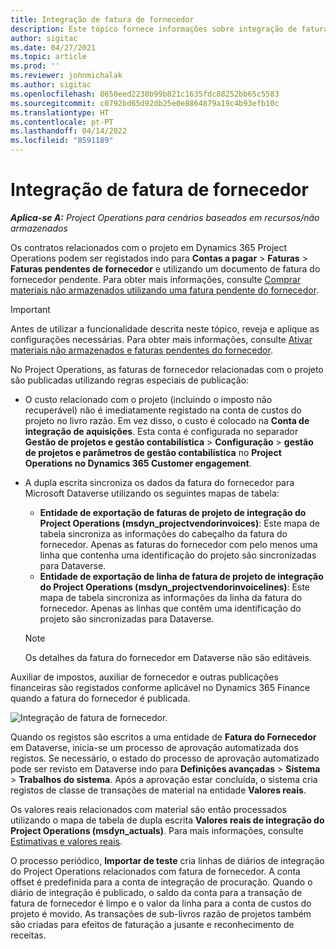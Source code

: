 ```yaml
---
title: Integração de fatura de fornecedor
description: Este tópico fornece informações sobre integração de faturas de fornecedor no Project Operations.
author: sigitac
ms.date: 04/27/2021
ms.topic: article
ms.prod: ''
ms.reviewer: johnmichalak
ms.author: sigitac
ms.openlocfilehash: 8650eed2230b99b821c1635fdc88252bb65c5583
ms.sourcegitcommit: c0792bd65d92db25e0e8864879a19c4b93efb10c
ms.translationtype: HT
ms.contentlocale: pt-PT
ms.lasthandoff: 04/14/2022
ms.locfileid: "8591189"
---
```

# <a name="vendor-invoice-integration"></a>Integração de fatura de fornecedor

_**Aplica-se A:** Project Operations para cenários baseados em recursos/não armazenados_

Os contratos relacionados com o projeto em Dynamics 365 Project Operations podem ser registados indo para **Contas a pagar** > **Faturas** > **Faturas pendentes de fornecedor** e utilizando um documento de fatura do fornecedor pendente. Para obter mais informações, consulte [Comprar materiais não armazenados utilizando uma fatura pendente do fornecedor](../procurement/pending-vendor-invoices.md).

> [!IMPORTANT]
> Antes de utilizar a funcionalidade descrita neste tópico, reveja e aplique as configurações necessárias. Para obter mais informações, consulte [Ativar materiais não armazenados e faturas pendentes do fornecedor](../procurement/configure-materials-nonstocked.md).

No Project Operations, as faturas de fornecedor relacionadas com o projeto são publicadas utilizando regras especiais de publicação:

- O custo relacionado com o projeto (incluindo o imposto não recuperável) não é imediatamente registado na conta de custos do projeto no livro razão. Em vez disso, o custo é colocado na **Conta de integração de aquisições**. Esta conta é configurada no separador **Gestão de projetos e gestão contabilística** > **Configuração** > **gestão de projetos e parâmetros de gestão contabilística** no **Project Operations no Dynamics 365 Customer engagement**.
- A dupla escrita sincroniza os dados da fatura do fornecedor para Microsoft Dataverse utilizando os seguintes mapas de tabela:

     - **Entidade de exportação de faturas de projeto de integração do Project Operations (msdyn_projectvendorinvoices)**: Este mapa de tabela sincroniza as informações do cabeçalho da fatura do fornecedor. Apenas as faturas do fornecedor com pelo menos uma linha que contenha uma identificação do projeto são sincronizadas para Dataverse.
     - **Entidade de exportação de linha de fatura de projeto de integração do Project Operations (msdyn_projectvendorinvoicelines)**: Este mapa de tabela sincroniza as informações da linha da fatura do fornecedor. Apenas as linhas que contêm uma identificação do projeto são sincronizadas para Dataverse.

     > [!NOTE]
     > Os detalhes da fatura do fornecedor em Dataverse não são editáveis.

Auxiliar de impostos, auxiliar de fornecedor e outras publicações financeiras são registados conforme aplicável no Dynamics 365 Finance quando a fatura do fornecedor é publicada.

![Integração de fatura de fornecedor.](media/DW7VendorInvoice.png)

Quando os registos são escritos a uma entidade de **Fatura do Fornecedor** em Dataverse, inicia-se um processo de aprovação automatizada dos registos. Se necessário, o estado do processo de aprovação automatizado pode ser revisto em Dataverse indo para **Definições avançadas** > **Sistema** > **Trabalhos do sistema**. Após a aprovação estar concluída, o sistema cria registos de classe de transações de material na entidade **Valores reais**.

Os valores reais relacionados com material são então processados utilizando o mapa de tabela de dupla escrita **Valores reais de integração do Project Operations (msdyn_actuals)**. Para mais informações, consulte [Estimativas e valores reais](resource-dual-write-estimates-actuals.md).

O processo periódico, **Importar de teste** cria linhas de diários de integração do Project Operations relacionados com fatura de fornecedor. A conta offset é predefinida para a conta de integração de procuração. Quando o diário de integração é publicado, o saldo da conta para a transação de fatura de fornecedor é limpo e o valor da linha para a conta de custos do projeto é movido. As transações de sub-livros razão de projetos também são criadas para efeitos de faturação a jusante e reconhecimento de receitas.
